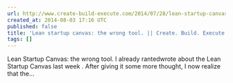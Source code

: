 ```yaml
---
url: http://www.create-build-execute.com/2014/07/28/lean-startup-canvas-the-wrong-tool/
created_at: 2014-08-03 17:16 UTC
published: false
title: 'Lean startup canvas: the wrong tool. || Create. Build. Execute.'
tags: []
---
```


Lean Startup Canvas: the wrong tool. I already rantedwrote about the Lean Startup Canvas last week . After giving it some more thought, I now realize that the…
